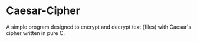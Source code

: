 # Caesar-Cipher
A simple program designed to encrypt and decrypt text (files) with Caesar's cipher written in pure C.
